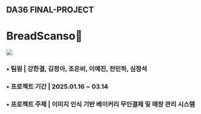 ## DA36 FINAL-PROJECT
# BreadScanso🍞
![](./image/ppt1.png")

### • 팀원 | 강한결, 김정아, 조은비, 이예진, 전민하, 심정석 
### • 프로젝트 기간 | 2025.01.16 ~ 03.14
### • 프로젝트 주제 | 이미지 인식 기반 베이커리 무인결제 및 매장 관리 시스템



